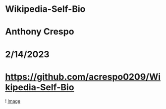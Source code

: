 # Wikipedia-Self-Bio
# Anthony Crespo
# 2/14/2023
# https://github.com/acrespo0209/Wikipedia-Self-Bio 
! [Image](me.jpg)
